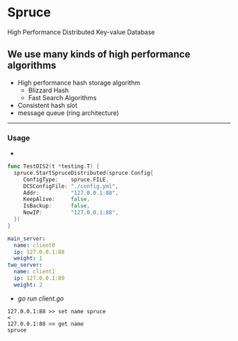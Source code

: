 # Spruce
High Performance Distributed Key-value Database
## We use many kinds of high performance algorithms
* High performance hash storage algorithm
  * Blizzard Hash
  * Fast Search Algorithms
* Consistent hash slot
* message queue (ring architecture)
---
### Usage
*
```go
func TestDIS2(t *testing.T) {
  spruce.StartSpruceDistributed(spruce.Config{
     ConfigType:    spruce.FILE,
     DCSConfigFile: "./config.yml",
     Addr:          "127.0.0.1:88",
     KeepAlive:     false,
     IsBackup:      false,
     NowIP:         "127.0.0.1:88",
  })
}
```
```yml
main_server:
  name: client0
  ip: 127.0.0.1:88
  weight: 1
two_server:
  name: client1
  ip: 127.0.0.1:89
  weight: 2

```
* *go run client.go*
```
127.0.0.1:88 >> set name spruce
<
127.0.0.1:88 >> get name
spruce
```
